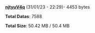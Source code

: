 [**njtyuV4q**](/data/njtyuV4q.txt) (31/01/23 - 22:29)- 4453 bytes

**Total Datas**: 7588

**Total Size**: 50.42 MB / 50.4 MB